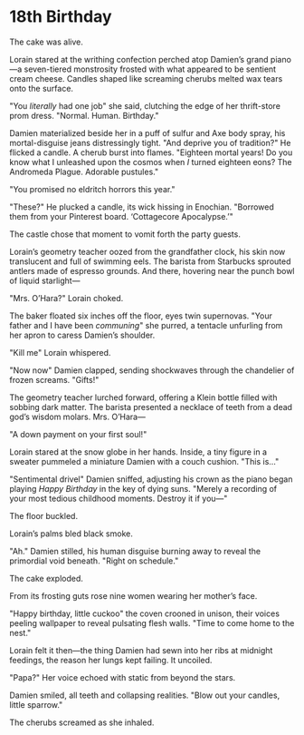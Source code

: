 # 18th Birthday

The cake was alive.  

Lorain stared at the writhing confection perched atop Damien’s grand piano—a seven-tiered monstrosity frosted with what appeared to be sentient cream cheese. Candles shaped like screaming cherubs melted wax tears onto the surface.  

"You *literally* had one job" she said, clutching the edge of her thrift-store prom dress. "Normal. Human. Birthday."  

Damien materialized beside her in a puff of sulfur and Axe body spray, his mortal-disguise jeans distressingly tight. "And deprive you of tradition?" He flicked a candle. A cherub burst into flames. "Eighteen mortal years! Do you know what I unleashed upon the cosmos when *I* turned eighteen eons? The Andromeda Plague. Adorable pustules."  

"You promised no eldritch horrors this year."  

"These?" He plucked a candle, its wick hissing in Enochian. "Borrowed them from your Pinterest board. ‘Cottagecore Apocalypse.’"  

The castle chose that moment to vomit forth the party guests.  

Lorain’s geometry teacher oozed from the grandfather clock, his skin now translucent and full of swimming eels. The barista from Starbucks sprouted antlers made of espresso grounds. And there, hovering near the punch bowl of liquid starlight—  

"Mrs. O’Hara?" Lorain choked.  

The baker floated six inches off the floor, eyes twin supernovas. "Your father and I have been *communing*" she purred, a tentacle unfurling from her apron to caress Damien’s shoulder.  

"Kill me" Lorain whispered.  

"Now now" Damien clapped, sending shockwaves through the chandelier of frozen screams. "Gifts!"  

The geometry teacher lurched forward, offering a Klein bottle filled with sobbing dark matter. The barista presented a necklace of teeth from a dead god’s wisdom molars. Mrs. O’Hara—  

"A down payment on your first soul!"  

Lorain stared at the snow globe in her hands. Inside, a tiny figure in a sweater pummeled a miniature Damien with a couch cushion. "This is…"  

"Sentimental drivel" Damien sniffed, adjusting his crown as the piano began playing *Happy Birthday* in the key of dying suns. "Merely a recording of your most tedious childhood moments. Destroy it if you—"  

The floor buckled.  

Lorain’s palms bled black smoke.  

"Ah." Damien stilled, his human disguise burning away to reveal the primordial void beneath. "Right on schedule."  

The cake exploded.  

From its frosting guts rose nine women wearing her mother’s face.  

"Happy birthday, little cuckoo" the coven crooned in unison, their voices peeling wallpaper to reveal pulsating flesh walls. "Time to come home to the nest."  

Lorain felt it then—the thing Damien had sewn into her ribs at midnight feedings, the reason her lungs kept failing. It uncoiled.  

"Papa?" Her voice echoed with static from beyond the stars.  

Damien smiled, all teeth and collapsing realities. "Blow out your candles, little sparrow."  

The cherubs screamed as she inhaled.
